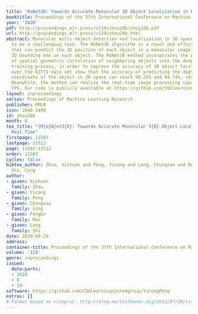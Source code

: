```yaml
---
title: 'MoNet3D: Towards Accurate Monocular 3D Object Localization in Real Time'
booktitle: Proceedings of the 37th International Conference on Machine Learning
year: '2020'
pdf: http://proceedings.mlr.press/v119/zhou20b/zhou20b.pdf
url: http://proceedings.mlr.press/v119/zhou20b.html
abstract: Monocular multi-object detection and localization in 3D space has been proven
  to be a challenging task. The MoNet3D algorithm is a novel and effective framework
  that can predict the 3D position of each object in a monocular image, and draw a
  3D bounding box on each object. The MoNet3D method incorporates the prior knowledge
  of spatial geometric correlation of neighboring objects into the deep neural network
  training process, in order to improve the accuracy of 3D object localization. Experiments
  over the KITTI data set show that the accuracy of predicting the depth and horizontal
  coordinate of the object in 3D space can reach 96.25% and 94.74%, respectively.
  Meanwhile, the method can realize the real-time image processing capability of 27.85
  FPS. Our code is publicly available at https://github.com/CQUlearningsystemgroup/YicongPeng
layout: inproceedings
series: Proceedings of Machine Learning Research
publisher: PMLR
issn: 2640-3498
id: zhou20b
month: 0
tex_title: "{M}o{N}et3{D}: Towards Accurate Monocular 3{D} Object Localization in
  Real Time"
firstpage: 11503
lastpage: 11512
page: 11503-11512
order: 11503
cycles: false
bibtex_author: Zhou, Xichuan and Peng, Yicong and Long, Chunqiao and Ren, Fengbo and
  Shi, Cong
author:
- given: Xichuan
  family: Zhou
- given: Yicong
  family: Peng
- given: Chunqiao
  family: Long
- given: Fengbo
  family: Ren
- given: Cong
  family: Shi
date: 2020-09-29
address: 
container-title: Proceedings of the 37th International Conference on Machine Learning
volume: '119'
genre: inproceedings
issued:
  date-parts:
  - 2020
  - 9
  - 29
software: https://github.com/CQUlearningsystemgroup/YicongPeng
extras: []
# Format based on citeproc: http://blog.martinfenner.org/2013/07/30/citeproc-yaml-for-bibliographies/
---
```

